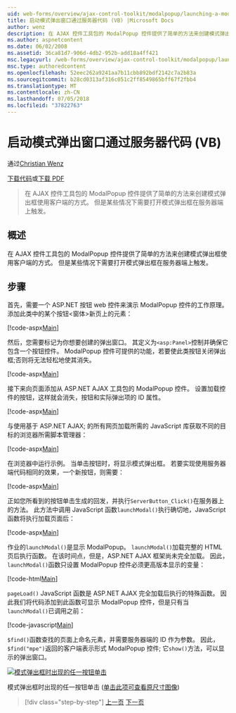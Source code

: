 ```yaml
---
uid: web-forms/overview/ajax-control-toolkit/modalpopup/launching-a-modal-popup-window-from-server-code-vb
title: 启动模式弹出窗口通过服务器代码 (VB) |Microsoft Docs
author: wenz
description: 在 AJAX 控件工具包的 ModalPopup 控件提供了简单的方法来创建模式弹出框使用客户端的方式。 但是，某些情况下需要该 t...
ms.author: aspnetcontent
ms.date: 06/02/2008
ms.assetid: 36ca81d7-906d-4db2-952b-add18a4ff421
msc.legacyurl: /web-forms/overview/ajax-control-toolkit/modalpopup/launching-a-modal-popup-window-from-server-code-vb
msc.type: authoredcontent
ms.openlocfilehash: 52eec262a9241aa7b11cbb892bdf2142c7a2b83a
ms.sourcegitcommit: b28cd0313af316c051c2ff8549865bff67f2fbb4
ms.translationtype: MT
ms.contentlocale: zh-CN
ms.lasthandoff: 07/05/2018
ms.locfileid: "37822763"
---
```

<a name="launching-a-modal-popup-window-from-server-code-vb"></a>启动模式弹出窗口通过服务器代码 (VB)
====================
通过[Christian Wenz](https://github.com/wenz)

[下载代码](http://download.microsoft.com/download/2/4/0/24052038-f942-4336-905b-b60ae56f0dd5/ModalPopup1.vb.zip)或[下载 PDF](http://download.microsoft.com/download/b/6/a/b6ae89ee-df69-4c87-9bfb-ad1eb2b23373/modalpopup1VB.pdf)

> 在 AJAX 控件工具包的 ModalPopup 控件提供了简单的方法来创建模式弹出框使用客户端的方式。 但是某些情况下需要打开模式弹出框在服务器端上触发。


## <a name="overview"></a>概述

在 AJAX 控件工具包的 ModalPopup 控件提供了简单的方法来创建模式弹出框使用客户端的方式。 但是某些情况下需要打开模式弹出框在服务器端上触发。

## <a name="steps"></a>步骤

首先，需要一个 ASP.NET 按钮 web 控件来演示 ModalPopup 控件的工作原理。 添加此类中的某个按钮&lt;窗体&gt;新页上的元素：

[!code-aspx[Main](launching-a-modal-popup-window-from-server-code-vb/samples/sample1.aspx)]

然后，您需要标记为你想要创建的弹出窗口。 其定义为`<asp:Panel>`控制并确保它包含一个按钮控件。 ModalPopup 控件可提供的功能，若要使此类按钮关闭弹出框;否则将无法轻松地使其消失。

[!code-aspx[Main](launching-a-modal-popup-window-from-server-code-vb/samples/sample2.aspx)]

接下来向页面添加从 ASP.NET AJAX 工具包的 ModalPopup 控件。 设置加载控件的按钮，这样就会消失，按钮和实际弹出项的 ID 属性。

[!code-aspx[Main](launching-a-modal-popup-window-from-server-code-vb/samples/sample3.aspx)]

与使用基于 ASP.NET AJAX; 的所有网页加载所需的 JavaScript 库获取不同的目标的浏览器所需脚本管理器：

[!code-aspx[Main](launching-a-modal-popup-window-from-server-code-vb/samples/sample4.aspx)]

在浏览器中运行示例。 当单击按钮时，将显示模式弹出框。 若要实现使用服务器端代码相同的效果，一个新按钮，则需要：

[!code-aspx[Main](launching-a-modal-popup-window-from-server-code-vb/samples/sample5.aspx)]

正如您所看到的按钮单击生成的回发，并执行`ServerButton_Click()`在服务器上的方法。 此方法中调用 JavaScript 函数`launchModal()`执行确切地，JavaScript 函数将执行加载页面后：

[!code-aspx[Main](launching-a-modal-popup-window-from-server-code-vb/samples/sample6.aspx)]

作业的`launchModal()`是显示 ModalPopup。 `launchModal()`加载完整的 HTML 页后执行函数。 在该时间点，但是，ASP.NET AJAX 框架尚未完全加载。 因此，`launchModal()`函数只设置 ModalPopup 控件必须更高版本显示的变量：

[!code-html[Main](launching-a-modal-popup-window-from-server-code-vb/samples/sample7.html)]

`pageLoad()` JavaScript 函数是 ASP.NET AJAX 完全加载后执行的特殊函数。 因此我们将代码添加到此函数可显示 ModalPopup 控件，但是只有当`launchModal()`已调用之前：

[!code-javascript[Main](launching-a-modal-popup-window-from-server-code-vb/samples/sample8.js)]

`$find()`函数查找的页面上命名元素，并需要服务器端的 ID 作为参数。 因此，`$find("mpe")`返回的客户端表示形式 ModalPopup 控件; 它`show()`方法，可以显示的弹出窗口。


[![模式弹出框时出现的任一按钮单击](launching-a-modal-popup-window-from-server-code-vb/_static/image2.png)](launching-a-modal-popup-window-from-server-code-vb/_static/image1.png)

模式弹出框时出现的任一按钮单击 ([单击此项可查看原尺寸图像](launching-a-modal-popup-window-from-server-code-vb/_static/image3.png))

> [!div class="step-by-step"]
> [上一页](positioning-a-modalpopup-cs.md)
> [下一页](using-modalpopup-with-a-repeater-control-vb.md)
